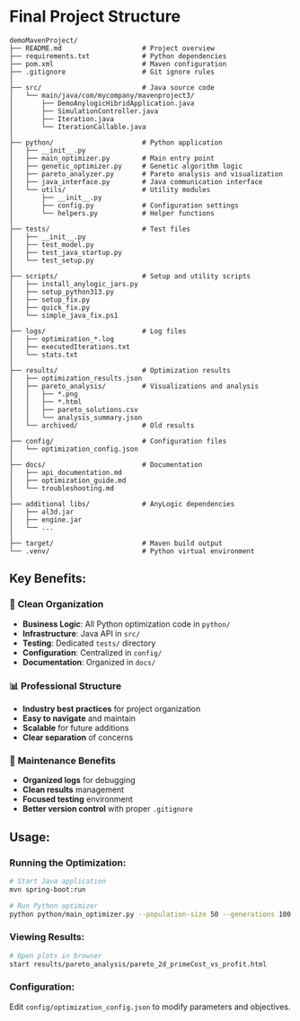 # Final Project Structure

```
demoMavenProject/
├── README.md                    # Project overview
├── requirements.txt             # Python dependencies
├── pom.xml                      # Maven configuration
├── .gitignore                   # Git ignore rules
│
├── src/                         # Java source code
│   └── main/java/com/mycompany/mavenproject3/
│       ├── DemoAnylogicHibridApplication.java
│       ├── SimulationController.java
│       ├── Iteration.java
│       └── IterationCallable.java
│
├── python/                      # Python application
│   ├── __init__.py
│   ├── main_optimizer.py        # Main entry point
│   ├── genetic_optimizer.py     # Genetic algorithm logic
│   ├── pareto_analyzer.py       # Pareto analysis and visualization
│   ├── java_interface.py        # Java communication interface
│   └── utils/                   # Utility modules
│       ├── __init__.py
│       ├── config.py            # Configuration settings
│       └── helpers.py           # Helper functions
│
├── tests/                       # Test files
│   ├── __init__.py
│   ├── test_model.py
│   ├── test_java_startup.py
│   └── test_setup.py
│
├── scripts/                     # Setup and utility scripts
│   ├── install_anylogic_jars.py
│   ├── setup_python313.py
│   ├── setup_fix.py
│   ├── quick_fix.py
│   └── simple_java_fix.ps1
│
├── logs/                        # Log files
│   ├── optimization_*.log
│   ├── executedIterations.txt
│   └── stats.txt
│
├── results/                     # Optimization results
│   ├── optimization_results.json
│   ├── pareto_analysis/         # Visualizations and analysis
│   │   ├── *.png
│   │   ├── *.html
│   │   ├── pareto_solutions.csv
│   │   └── analysis_summary.json
│   └── archived/                # Old results
│
├── config/                      # Configuration files
│   └── optimization_config.json
│
├── docs/                        # Documentation
│   ├── api_documentation.md
│   ├── optimization_guide.md
│   └── troubleshooting.md
│
├── additional libs/             # AnyLogic dependencies
│   ├── al3d.jar
│   ├── engine.jar
│   └── ...
│
├── target/                      # Maven build output
└── .venv/                       # Python virtual environment
```

## Key Benefits:

### 🎯 **Clean Organization**
- **Business Logic**: All Python optimization code in `python/`
- **Infrastructure**: Java API in `src/`
- **Testing**: Dedicated `tests/` directory
- **Configuration**: Centralized in `config/`
- **Documentation**: Organized in `docs/`

### 📊 **Professional Structure**
- **Industry best practices** for project organization
- **Easy to navigate** and maintain
- **Scalable** for future additions
- **Clear separation** of concerns

### 🔧 **Maintenance Benefits**
- **Organized logs** for debugging
- **Clean results** management
- **Focused testing** environment
- **Better version control** with proper `.gitignore`

## Usage:

### Running the Optimization:
```bash
# Start Java application
mvn spring-boot:run

# Run Python optimizer
python python/main_optimizer.py --population-size 50 --generations 100
```

### Viewing Results:
```bash
# Open plots in browser
start results/pareto_analysis/pareto_2d_primeCost_vs_profit.html
```

### Configuration:
Edit `config/optimization_config.json` to modify parameters and objectives.
